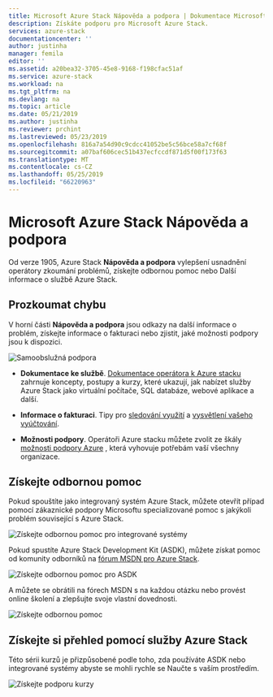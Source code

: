```yaml
---
title: Microsoft Azure Stack Nápověda a podpora | Dokumentace Microsoftu
description: Získáte podporu pro Microsoft Azure Stack.
services: azure-stack
documentationcenter: ''
author: justinha
manager: femila
editor: ''
ms.assetid: a20bea32-3705-45e8-9168-f198cfac51af
ms.service: azure-stack
ms.workload: na
ms.tgt_pltfrm: na
ms.devlang: na
ms.topic: article
ms.date: 05/21/2019
ms.author: justinha
ms.reviewer: prchint
ms.lastreviewed: 05/23/2019
ms.openlocfilehash: 816a7a54d90c9cdcc41052be5c56bce58a7cf68f
ms.sourcegitcommit: a07baf606cec51b437ecfccdf871d5f00f173f63
ms.translationtype: MT
ms.contentlocale: cs-CZ
ms.lasthandoff: 05/25/2019
ms.locfileid: "66220963"
---
```

# <a name="microsoft-azure-stack-help-and-support"></a>Microsoft Azure Stack Nápověda a podpora

Od verze 1905, Azure Stack **Nápověda a podpora** vylepšení usnadnění operátory zkoumání problémů, získejte odbornou pomoc nebo Další informace o službě Azure Stack. 

## <a name="research-an-issue"></a>Prozkoumat chybu

V horní části **Nápověda a podpora** jsou odkazy na další informace o problém, získejte informace o fakturaci nebo zjistit, jaké možnosti podpory jsou k dispozici. 

![Samoobslužná podpora](media/azure-stack-help-and-support/get-support-tiles.png)

- **Dokumentace ke službě**. [Dokumentace operátora k Azure stacku](index.yml) zahrnuje koncepty, postupy a kurzy, které ukazují, jak nabízet služby Azure Stack jako virtuální počítače, SQL databáze, webové aplikace a další. 

- **Informace o fakturaci**. Tipy pro [sledování využití](azure-stack-usage-reporting.md) a [vysvětlení vašeho vyúčtování](azure-stack-billing-and-chargeback.md).

- **Možnosti podpory**. Operátoři Azure stacku můžete zvolit ze škály [možnosti podpory Azure](https://azure.microsoft.com/support/options/) , která vyhovuje potřebám vaší všechny organizace. 

## <a name="get-expert-help"></a>Získejte odbornou pomoc 

Pokud spouštíte jako integrovaný systém Azure Stack, můžete otevřít případ pomocí zákaznické podpory Microsoftu specializované pomoc s jakýkoli problém související s Azure Stack.  

![Získejte odbornou pomoc pro integrované systémy](media/azure-stack-help-and-support/get-support-integrated.png)

Pokud spustíte Azure Stack Development Kit (ASDK), můžete získat pomoc od komunity odborníků na [fórum MSDN pro Azure Stack](https://social.msdn.microsoft.com/Forums/azure/home?forum=azurestack).

![Získejte odbornou pomoc pro ASDK](media/azure-stack-help-and-support/get-support-asdk.png)

A můžete se obrátili na fórech MSDN s na každou otázku nebo provést online školení a zlepšujte svoje vlastní dovednosti. 

![Získejte odbornou pomoc](media/azure-stack-help-and-support/get-support-cards.png)


## <a name="get-up-to-speed-with-azure-stack"></a>Získejte si přehled pomocí služby Azure Stack

Této sérii kurzů je přizpůsobené podle toho, zda používáte ASDK nebo integrované systémy abyste se mohli rychle se Naučte s vaším prostředím. 

![Získejte podporu kurzy](media/azure-stack-help-and-support/get-support-tutorials.png)